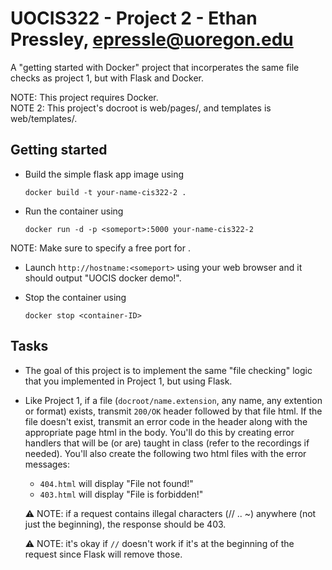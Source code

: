 # UOCIS322 - Project 2 - Ethan Pressley, epressle@uoregon.edu #

A "getting started with Docker" project that incorperates the same file checks as project 1, but with Flask and Docker.


NOTE: This project requires Docker.  
NOTE 2: This project's docroot is web/pages/, and templates is web/templates/.

## Getting started

* Build the simple flask app image using

  ```
  docker build -t your-name-cis322-2 .
  ```
* Run the container using

  ```
  docker run -d -p <someport>:5000 your-name-cis322-2
  ```
NOTE: Make sure to specify a free port for <someport>.
* Launch `http://hostname:<someport>` using your web browser and it should output "UOCIS docker demo!".

* Stop the container using

  ```
  docker stop <container-ID>
  ```

## Tasks

* The goal of this project is to implement the same "file checking" logic that you implemented in Project 1, but using Flask.

* Like Project 1, if a file (`docroot/name.extension`, any name, any extention or format) exists, transmit `200/OK` header followed by that file html. If the file doesn't exist, transmit an error code in the header along with the appropriate page html in the body. You'll do this by creating error handlers that will be (or are) taught in class (refer to the recordings if needed). You'll also create the following two html files with the error messages:
    * `404.html` will display "File not found!"
    * `403.html` will display "File is forbidden!"

    ⚠️ NOTE: if a request contains illegal characters (// .. ~) anywhere (not just the beginning), the response should be 403.
    
    ⚠️ NOTE: it's okay if `//` doesn't work if it's at the beginning of the request since Flask will remove those.
